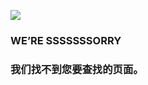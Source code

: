 ![](http://miao.su/images/2018/11/23/creeper.6190e605354184c4d.png)

### WE’RE SSSSSSSORRY

### 我们找不到您要查找的页面。
